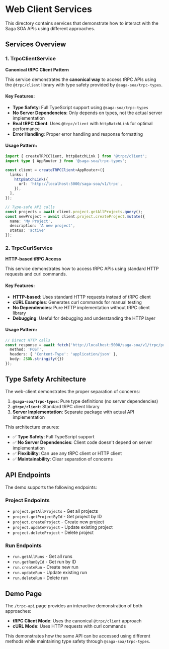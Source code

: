 # Web Client Services

This directory contains services that demonstrate how to interact with the Saga SOA APIs using different approaches.

## Services Overview

### 1. TrpcClientService
**Canonical tRPC Client Pattern**

This service demonstrates the **canonical way** to access tRPC APIs using the `@trpc/client` library with type safety provided by `@saga-soa/trpc-types`.

#### Key Features:
- **Type Safety**: Full TypeScript support using `@saga-soa/trpc-types`
- **No Server Dependencies**: Only depends on types, not the actual server implementation
- **Real tRPC Client**: Uses `@trpc/client` with `httpBatchLink` for optimal performance
- **Error Handling**: Proper error handling and response formatting

#### Usage Pattern:
```typescript
import { createTRPCClient, httpBatchLink } from '@trpc/client';
import type { AppRouter } from '@saga-soa/trpc-types';

const client = createTRPCClient<AppRouter>({
  links: [
    httpBatchLink({
      url: 'http://localhost:5000/saga-soa/v1/trpc',
    }),
  ],
});

// Type-safe API calls
const projects = await client.project.getAllProjects.query();
const newProject = await client.project.createProject.mutate({
  name: 'My Project',
  description: 'A new project',
  status: 'active'
});
```

### 2. TrpcCurlService
**HTTP-based tRPC Access**

This service demonstrates how to access tRPC APIs using standard HTTP requests and curl commands.

#### Key Features:
- **HTTP-based**: Uses standard HTTP requests instead of tRPC client
- **cURL Examples**: Generates curl commands for manual testing
- **No Dependencies**: Pure HTTP implementation without tRPC client library
- **Debugging**: Useful for debugging and understanding the HTTP layer

#### Usage Pattern:
```typescript
// Direct HTTP calls
const response = await fetch('http://localhost:5000/saga-soa/v1/trpc/project.getAllProjects', {
  method: 'POST',
  headers: { 'Content-Type': 'application/json' },
  body: JSON.stringify({})
});
```

## Type Safety Architecture

The web-client demonstrates the proper separation of concerns:

1. **`@saga-soa/trpc-types`**: Pure type definitions (no server dependencies)
2. **`@trpc/client`**: Standard tRPC client library
3. **Server Implementation**: Separate package with actual API implementation

This architecture ensures:
- ✅ **Type Safety**: Full TypeScript support
- ✅ **No Server Dependencies**: Client code doesn't depend on server implementation
- ✅ **Flexibility**: Can use any tRPC client or HTTP client
- ✅ **Maintainability**: Clear separation of concerns

## API Endpoints

The demo supports the following endpoints:

### Project Endpoints
- `project.getAllProjects` - Get all projects
- `project.getProjectById` - Get project by ID
- `project.createProject` - Create new project
- `project.updateProject` - Update existing project
- `project.deleteProject` - Delete project

### Run Endpoints
- `run.getAllRuns` - Get all runs
- `run.getRunById` - Get run by ID
- `run.createRun` - Create new run
- `run.updateRun` - Update existing run
- `run.deleteRun` - Delete run

## Demo Page

The `/trpc-api` page provides an interactive demonstration of both approaches:
- **tRPC Client Mode**: Uses the canonical `@trpc/client` approach
- **cURL Mode**: Uses HTTP requests with curl commands

This demonstrates how the same API can be accessed using different methods while maintaining type safety through `@saga-soa/trpc-types`. 